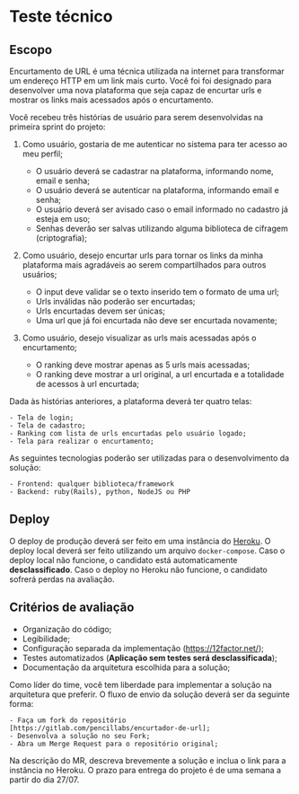 # Teste técnico

## Escopo
Encurtamento de URL é uma técnica utilizada na internet para transformar um endereço HTTP em um link mais curto. Você foi foi designado para desenvolver uma nova plataforma que seja capaz de encurtar urls e mostrar os links mais acessados após o encurtamento.

Você recebeu três histórias de usuário para serem desenvolvidas na primeira sprint do projeto:

1.  Como usuário, gostaria de me autenticar no sistema para ter acesso ao meu perfil;

	-   O usuário deverá se cadastrar na plataforma, informando nome, email e senha;
	-   O usuário deverá se autenticar na plataforma, informando email e senha;
	-   O usuário deverá ser avisado caso o email informado no cadastro já esteja em uso;
	-   Senhas deverão ser salvas utilizando alguma biblioteca de cifragem (criptografia);

2.  Como usuário, desejo encurtar urls para tornar os links da minha plataforma mais agradáveis ao serem compartilhados para outros usuários;

	-   O input deve validar se o texto inserido tem o formato de uma url;
	-   Urls inválidas não poderão ser encurtadas;
	-   Urls encurtadas devem ser únicas;
	-  Uma url que já foi encurtada não deve ser encurtada novamente;

3.  Como usuário, desejo visualizar as urls mais acessadas após o encurtamento;

	-   O ranking deve mostrar apenas as 5 urls mais acessadas;
	-   O ranking deve mostrar a url original, a url encurtada e a totalidade de acessos à url encurtada;

Dada às histórias anteriores, a plataforma deverá ter quatro telas:

	- Tela de login;
	- Tela de cadastro;
	- Ranking com lista de urls encurtadas pelo usuário logado;
	- Tela para realizar o encurtamento;


As seguintes tecnologias poderão ser utilizadas para o desenvolvimento da solução:

	- Frontend: qualquer biblioteca/framework
	- Backend: ruby(Rails), python, NodeJS ou PHP

## Deploy

O deploy de produção deverá ser feito em uma instância do [Heroku](https://www.heroku.com/). O deploy local deverá ser feito
utilizando um arquivo `docker-compose`. Caso o deploy local não funcione, o candidato está automaticamente **desclassificado**.
Caso o deploy no Heroku não funcione, o candidato sofrerá perdas na avaliação.

## Critérios de avaliação

- Organização do código;
- Legibilidade;
- Configuração separada da implementação (https://12factor.net/);
- Testes automatizados (**Aplicação sem testes será desclassificada**);
- Documentação da arquitetura escolhida para a solução;


Como líder do time, você tem liberdade para implementar a solução na arquitetura que preferir. O fluxo de envio da solução deverá
ser da seguinte forma:

	- Faça um fork do repositório [https://gitlab.com/pencillabs/encurtador-de-url];
	- Desenvolva a solução no seu Fork;
	- Abra um Merge Request para o repositório original;

Na descrição do MR, descreva brevemente a solução e inclua o link para a instância no Heroku. O prazo para entrega do projeto é
de uma semana a partir do dia 27/07.
